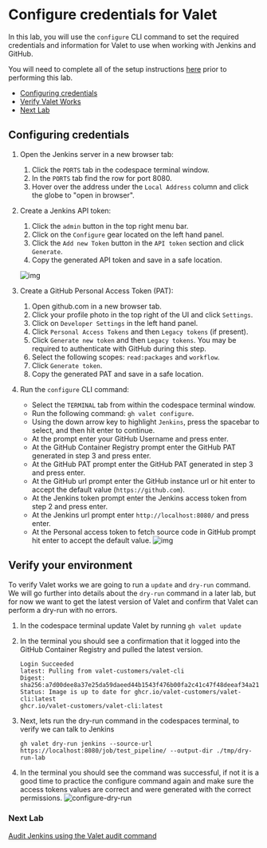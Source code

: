 # Configure credentials for Valet

In this lab, you will use the `configure` CLI command to set the required credentials and information for Valet to use when working with Jenkins and GitHub.

You will need to complete all of the setup instructions [here](./readme.md#configure-your-codespace) prior to performing this lab.

- [Configuring credentials](#configuring-credentials)
- [Verify Valet Works](#verify-valet-works)
- [Next Lab](#next-lab)

## Configuring credentials

1. Open the Jenkins server in a new browser tab:
   1. Click the `PORTS` tab in the codespace terminal window.
   2. In the `PORTS` tab find the row for port 8080.
   3. Hover over the address under the `Local Address` column and click the globe to "open in browser".

2. Create a Jenkins API token:
   1. Click the `admin` button in the top right menu bar.
   2. Click on the `Configure` gear located on the left hand panel.
   3. Click the `Add new Token` button in the `API token` section and click `Generate`.
   4. Copy the generated API token and save in a safe location.

   ![img](https://user-images.githubusercontent.com/19557880/184041667-d06cb7f2-a885-474e-b728-7567314aeaf3.png)

3. Create a GitHub Personal Access Token (PAT):
    1. Open github.com in a new browser tab.
    2. Click your profile photo in the top right of the UI and click `Settings`.
    3. Click on `Developer Settings` in the left hand panel.
    4. Click `Personal Access Tokens` and then `Legacy tokens` (if present).
    5. Click `Generate new token` and then `Legacy tokens`. You may be required to authenticate with GitHub during this step.
    6. Select the following scopes: `read:packages` and `workflow`.
    7. Click `Generate token`.
    8. Copy the generated PAT and save in a safe location.
4. Run the `configure` CLI command:
   - Select the `TERMINAL` tab from within the codespace terminal window.
   - Run the following command: `gh valet configure`.
   - Using the down arrow key to highlight `Jenkins`, press the spacebar to select, and then hit enter to continue.
   - At the prompt enter your GitHub Username and press enter.
   - At the GitHub Container Registry prompt enter the GitHub PAT generated in step 3 and press enter.
   - At the GitHub PAT prompt enter the GitHub PAT generated in step 3 and press enter.
   - At the GitHub url prompt enter the GitHub instance url or hit enter to accept the default value (`https://github.com`).
   - At the Jenkins token prompt enter the Jenkins access token from step 2 and press enter.
   - At the Jenkins url prompt enter `http://localhost:8080/` and press enter.
   - At the Personal access token to fetch source code in GitHub prompt hit enter to accept the default value.
   ![img](https://user-images.githubusercontent.com/19557880/184041328-ce54ea22-b0cd-4c84-b02c-10ad7b09ad89.png)

## Verify your environment

To verify Valet works we are going to run a `update` and `dry-run` command.  We will go further into details about the `dry-run` command in a later lab, but for now we want to get the latest version of Valet and confirm that Valet can perform a dry-run with no errors.

1. In the codespace terminal update Valet by running `gh valet update`
2. In the terminal you should see a confirmation that it logged into the GitHub Container Registry and pulled the latest version.

      ```
      Login Succeeded
      latest: Pulling from valet-customers/valet-cli
      Digest: sha256:a7d00dee8a37e25da59daeed44b1543f476b00fa2c41c47f48deeaf34a215bbb
      Status: Image is up to date for ghcr.io/valet-customers/valet-cli:latest
      ghcr.io/valet-customers/valet-cli:latest
      ```

3. Next, lets run the dry-run command in the codespaces terminal, to verify we can talk to Jenkins

    ```
    gh valet dry-run jenkins --source-url https://localhost:8080/job/test_pipeline/ --output-dir ./tmp/dry-run-lab
    ```

4. In the terminal you should see the command was successful, if not it is a good time to practice the configure command again and make sure the access tokens values are correct and were generated with the correct permissions.
  ![configure-dry-run](https://user-images.githubusercontent.com/19557880/184255620-8e9b120e-5de0-41df-9cb6-c52028de3b0f.png)

### Next Lab

[Audit Jenkins using the Valet audit command](2-audit.md#audit-jenkins-pipelines-using-the-valet-audit-command)
